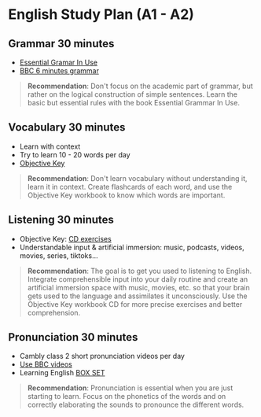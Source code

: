 # English Study Plan (A1 - A2)

## Grammar 30 minutes

- [Essential Gramar In Use](./essential_grammar_in_use.pdf)
- [BBC 6 minutes grammar](https://www.youtube.com/watch?v=X6LuWwb9whM&list=PLcetZ6gSk96_zHuVg6Ecy2F7j4Aq4valQ)

> **Recommendation**: Don't focus on the academic part of grammar, but rather on the logical construction of simple sentences. Learn the basic but essential rules with the book Essential Grammar In Use.

## Vocabulary 30 minutes

- Learn with context
- Try to learn 10 - 20 words per day
- [Objective Key](./objective_key.pdf)

> **Recommendation**: Don't learn vocabulary without understanding it, learn it in context. Create flashcards of each word, and use the Objective Key workbook to know which words are important.


## Listening 30 minutes

- Objective Key: [CD exercises](https://www.youtube.com/watch?v=2vUspvY5R5g&ab_channel=ThanhPhongTran)
- Understandable input & artificial immersion: music, podcasts, videos, movies, series, tiktoks...

> **Recommendation**: The goal is to get you used to listening to English. Integrate comprehensible input into your daily routine and create an artificial immersion space with music, movies, etc. so that your brain gets used to the language and assimilates it unconsciously. Use the Objective Key workbook CD for more precise exercises and better comprehension.

## Pronunciation 30 minutes

- Cambly class 2 short pronunciation videos per day
- [Use BBC videos](https://www.youtube.com/@bbclearningenglish/videos)
- Learning English [BOX SET](https://www.youtube.com/watch?v=QxQUapA-2w4&ab_channel=BBCLearningEnglish)

> **Recommendation**: Pronunciation is essential when you are just starting to learn. Focus on the phonetics of the words and on correctly elaborating the sounds to pronounce the different words.